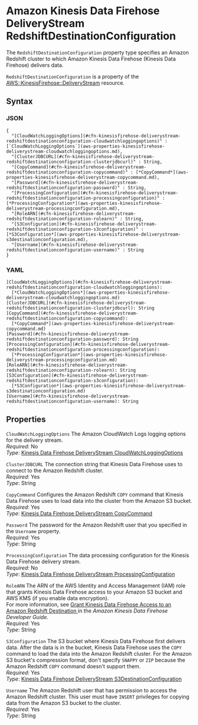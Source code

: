 # Amazon Kinesis Data Firehose DeliveryStream RedshiftDestinationConfiguration<a name="aws-properties-kinesisfirehose-deliverystream-redshiftdestinationconfiguration"></a>

The `RedshiftDestinationConfiguration` property type specifies an Amazon Redshift cluster to which Amazon Kinesis Data Firehose \(Kinesis Data Firehose\) delivers data\.

`RedshiftDestinationConfiguration` is a property of the [AWS::KinesisFirehose::DeliveryStream](aws-resource-kinesisfirehose-deliverystream.md) resource\.

## Syntax<a name="aws-properties-kinesisfirehose-deliverystream-redshiftdestinationconfiguration-syntax"></a>

### JSON<a name="aws-properties-kinesisfirehose-deliverystream-redshiftdestinationconfiguration-syntax.json"></a>

```
{
  "[CloudWatchLoggingOptions](#cfn-kinesisfirehose-deliverystream-redshiftdestinationconfiguration-cloudwatchloggingoptions)" : [`CloudWatchLoggingOptions`](aws-properties-kinesisfirehose-deliverystream-cloudwatchloggingoptions.md),
  "[ClusterJDBCURL](#cfn-kinesisfirehose-deliverystream-redshiftdestinationconfiguration-clusterjdbcurl)" : String,
  "[CopyCommand](#cfn-kinesisfirehose-deliverystream-redshiftdestinationconfiguration-copycommand)" : [*CopyCommand*](aws-properties-kinesisfirehose-deliverystream-copycommand.md),
  "[Password](#cfn-kinesisfirehose-deliverystream-redshiftdestinationconfiguration-password)" : String,
  "[ProcessingConfiguration](#cfn-kinesisfirehose-deliverystream-redshiftdestinationconfiguration-processingconfiguration)" : [*ProcessingConfiguration*](aws-properties-kinesisfirehose-deliverystream-processingconfiguration.md),
  "[RoleARN](#cfn-kinesisfirehose-deliverystream-redshiftdestinationconfiguration-rolearn)" : String,
  "[S3Configuration](#cfn-kinesisfirehose-deliverystream-redshiftdestinationconfiguration-s3configuration)" : [*S3Configuration*](aws-properties-kinesisfirehose-deliverystream-s3destinationconfiguration.md),
  "[Username](#cfn-kinesisfirehose-deliverystream-redshiftdestinationconfiguration-username)" : String
}
```

### YAML<a name="aws-properties-kinesisfirehose-deliverystream-redshiftdestinationconfiguration-syntax.yaml"></a>

```
[CloudWatchLoggingOptions](#cfn-kinesisfirehose-deliverystream-redshiftdestinationconfiguration-cloudwatchloggingoptions):
  [*CloudWatchLoggingOptions*](aws-properties-kinesisfirehose-deliverystream-cloudwatchloggingoptions.md)
[ClusterJDBCURL](#cfn-kinesisfirehose-deliverystream-redshiftdestinationconfiguration-clusterjdbcurl): String
[CopyCommand](#cfn-kinesisfirehose-deliverystream-redshiftdestinationconfiguration-copycommand):
  [*CopyCommand*](aws-properties-kinesisfirehose-deliverystream-copycommand.md)
[Password](#cfn-kinesisfirehose-deliverystream-redshiftdestinationconfiguration-password): String
[ProcessingConfiguration](#cfn-kinesisfirehose-deliverystream-redshiftdestinationconfiguration-processingconfiguration): 
  [*ProcessingConfiguration*](aws-properties-kinesisfirehose-deliverystream-processingconfiguration.md)
[RoleARN](#cfn-kinesisfirehose-deliverystream-redshiftdestinationconfiguration-rolearn): String
[S3Configuration](#cfn-kinesisfirehose-deliverystream-redshiftdestinationconfiguration-s3configuration):
  [*S3Configuration*](aws-properties-kinesisfirehose-deliverystream-s3destinationconfiguration.md)
[Username](#cfn-kinesisfirehose-deliverystream-redshiftdestinationconfiguration-username): String
```

## Properties<a name="aws-properties-kinesisfirehose-deliverystream-redshiftdestinationconfiguration-properties"></a>

`CloudWatchLoggingOptions`  <a name="cfn-kinesisfirehose-deliverystream-redshiftdestinationconfiguration-cloudwatchloggingoptions"></a>
The Amazon CloudWatch Logs logging options for the delivery stream\.  
*Required*: No  
*Type*: [Kinesis Data Firehose DeliveryStream CloudWatchLoggingOptions](aws-properties-kinesisfirehose-deliverystream-cloudwatchloggingoptions.md)

`ClusterJDBCURL`  <a name="cfn-kinesisfirehose-deliverystream-redshiftdestinationconfiguration-clusterjdbcurl"></a>
The connection string that Kinesis Data Firehose uses to connect to the Amazon Redshift cluster\.  
*Required*: Yes  
*Type*: String

`CopyCommand`  <a name="cfn-kinesisfirehose-deliverystream-redshiftdestinationconfiguration-copycommand"></a>
Configures the Amazon Redshift `COPY` command that Kinesis Data Firehose uses to load data into the cluster from the Amazon S3 bucket\.  
*Required*: Yes  
*Type*: [Kinesis Data Firehose DeliveryStream CopyCommand](aws-properties-kinesisfirehose-deliverystream-copycommand.md)

`Password`  <a name="cfn-kinesisfirehose-deliverystream-redshiftdestinationconfiguration-password"></a>
The password for the Amazon Redshift user that you specified in the `Username` property\.  
*Required*: Yes  
*Type*: String

`ProcessingConfiguration`  <a name="cfn-kinesisfirehose-deliverystream-redshiftdestinationconfiguration-processingconfiguration"></a>
The data processing configuration for the Kinesis Data Firehose delivery stream\.  
 *Required*: No  
 *Type*: [Kinesis Data Firehose DeliveryStream ProcessingConfiguration](aws-properties-kinesisfirehose-deliverystream-processingconfiguration.md)

`RoleARN`  <a name="cfn-kinesisfirehose-deliverystream-redshiftdestinationconfiguration-rolearn"></a>
The ARN of the AWS Identity and Access Management \(IAM\) role that grants Kinesis Data Firehose access to your Amazon S3 bucket and AWS KMS \(if you enable data encryption\)\.  
For more information, see [Grant Kinesis Data Firehose Access to an Amazon Redshift Destination ](https://docs.aws.amazon.com/firehose/latest/dev/controlling-access.html#using-iam-rs) in the *Amazon Kinesis Data Firehose Developer Guide*\.  
*Required*: Yes  
*Type*: String

`S3Configuration`  <a name="cfn-kinesisfirehose-deliverystream-redshiftdestinationconfiguration-s3configuration"></a>
The S3 bucket where Kinesis Data Firehose first delivers data\. After the data is in the bucket, Kinesis Data Firehose uses the `COPY` command to load the data into the Amazon Redshift cluster\. For the Amazon S3 bucket's compression format, don't specify `SNAPPY` or `ZIP` because the Amazon Redshift `COPY` command doesn't support them\.  
*Required*: Yes  
*Type*: [Kinesis Data Firehose DeliveryStream S3DestinationConfiguration](aws-properties-kinesisfirehose-deliverystream-s3destinationconfiguration.md)

`Username`  <a name="cfn-kinesisfirehose-deliverystream-redshiftdestinationconfiguration-username"></a>
The Amazon Redshift user that has permission to access the Amazon Redshift cluster\. This user must have `INSERT` privileges for copying data from the Amazon S3 bucket to the cluster\.  
*Required*: Yes  
*Type*: String
